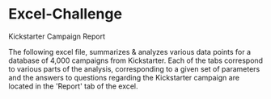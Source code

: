 # Excel-Challenge
Kickstarter Campaign Report

The following excel file, summarizes & analyzes various data points for a database of 4,000 campaigns from Kickstarter. Each of the tabs correspond to various parts of the analysis, corresponding to a given set of parameters and the answers to questions regarding the Kickstarter campaign are located in the 'Report' tab of the excel.
